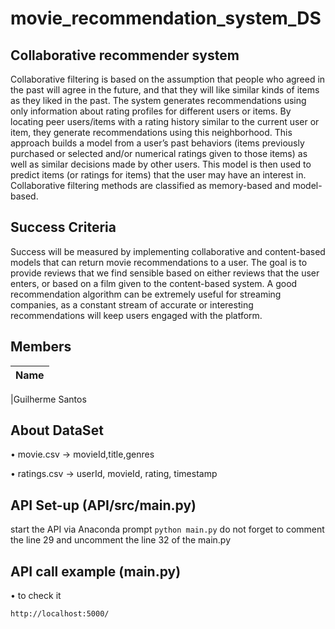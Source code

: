 # movie_recommendation_system_DS

Collaborative recommender system
--------------------------------
Collaborative filtering is based on the assumption that people who agreed in the past will agree in the future, and that they will like similar kinds of items as they liked in the past. The system generates recommendations using only information about rating profiles for different users or items. By locating peer users/items with a rating history similar to the current user or item, they generate recommendations using this neighborhood. This approach builds a model from a user’s past behaviors (items previously purchased or selected and/or numerical ratings given to those items) as well as similar decisions made by other users. This model is then used to predict items (or ratings for items) that the user may have an interest in. Collaborative filtering methods are classified as memory-based and model-based.

Success Criteria
--------------------------------
Success will be measured by implementing collaborative and content-based models that can return movie recommendations to a user. The goal is to provide reviews that we find sensible based on either reviews that the user enters, or based on a film given to the content-based system. A good recommendation algorithm can be extremely useful for streaming companies, as a constant stream of accurate or interesting recommendations will keep users engaged with the platform.

Members
--------------------------------
|         Name             
|--------------------------
       
|Guilherme Santos       
        

About DataSet
------------


•	movie.csv ->
movieId,title,genres

•	ratings.csv ->
userId, movieId, rating, timestamp



API Set-up (API/src/main.py)
-------------------
start the API via Anaconda prompt
```python main.py```
do not forget to comment the line 29 and uncomment the line 32 of the main.py

API call example (main.py)
-------------------
•	to check it 

```http://localhost:5000/```


